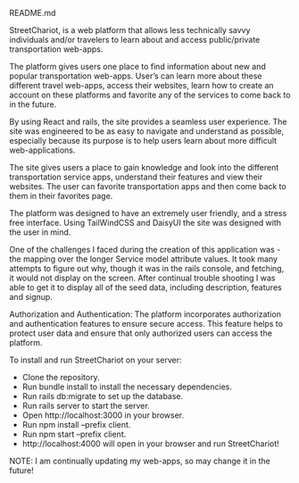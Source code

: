 README.md

StreetChariot, is a web platform that allows less technically savvy individuals and/or travelers to  learn about and access public/private transportation web-apps.

The platform gives users one place to find information about new and popular transportation web-apps.   User’s can learn more about these different travel web-apps, access their websites, learn how to create an account on these platforms and favorite any of the services to come back to in the future.  

By using React and rails, the site provides a seamless user experience.  The site was engineered to be as easy to navigate and understand as possible, especially because its purpose is to help users learn about more difficult web-applications.  

The site gives users a place to gain knowledge and look into the different transportation service apps, understand their features and view their websites.  The user can favorite transportation apps and then come back to them in their favorites page.  

The platform was designed to have an extremely user friendly, and a stress free interface.  Using TailWindCSS and DaisyUI the site was designed with the user in mind.

One of the challenges I faced during the creation of this application was - the mapping over the longer Service model attribute values.  It took many attempts to figure out why, though it was in the rails console, and fetching, it would not display on the screen.  After continual trouble shooting I was able to get it to display all of the seed data, including description, features and signup.   

Authorization and Authentication: The platform incorporates authorization and authentication features to ensure secure access. This feature helps to protect user data and ensure that only authorized users can access the platform.

To install and run StreetChariot on your server:  
- Clone the repository.
- Run bundle install to install the necessary dependencies. 
- Run rails db:migrate to set up the database.
- Run rails server to start the server.
- Open http://localhost:3000 in your browser.
- Run npm install –prefix client.
- Run npm start –prefix client.
- http://localhost:4000 will open in your browser and run StreetChariot!

NOTE: I am continually updating my web-apps, so may change it in the future!

